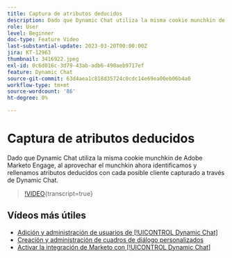 ```yaml
---
title: Captura de atributos deducidos
description: Dado que Dynamic Chat utiliza la misma cookie munchkin de Adobe Marketo Engage, al aprovechar el munchkin ahora identificamos y rellenamos atributos deducidos con cada posible cliente capturado a través de Dynamic Chat
role: User
level: Beginner
doc-type: Feature Video
last-substantial-update: 2023-03-20T00:00:00Z
jira: KT-12963
thumbnail: 3416922.jpeg
exl-id: 0c6d016c-3d79-43ab-adb6-490aeb9717ef
feature: Dynamic Chat
source-git-commit: 63d4aea1c818d35724c0cdc14e69ea00eb06b4a0
workflow-type: tm+mt
source-wordcount: '86'
ht-degree: 0%

---
```


# Captura de atributos deducidos

Dado que Dynamic Chat utiliza la misma cookie munchkin de Adobe Marketo Engage, al aprovechar el munchkin ahora identificamos y rellenamos atributos deducidos con cada posible cliente capturado a través de Dynamic Chat.

>[!VIDEO](https://video.tv.adobe.com/v/3416922/?quality=12&learn=on){transcript=true}

## Vídeos más útiles

* [Adición y administración de usuarios de [!UICONTROL Dynamic Chat]](user-management.md)
* [Creación y administración de cuadros de diálogo personalizados](dialogue-management.md)
* [Activar la integración de Marketo con [!UICONTROL Dynamic Chat]](marketo-integration.md)
